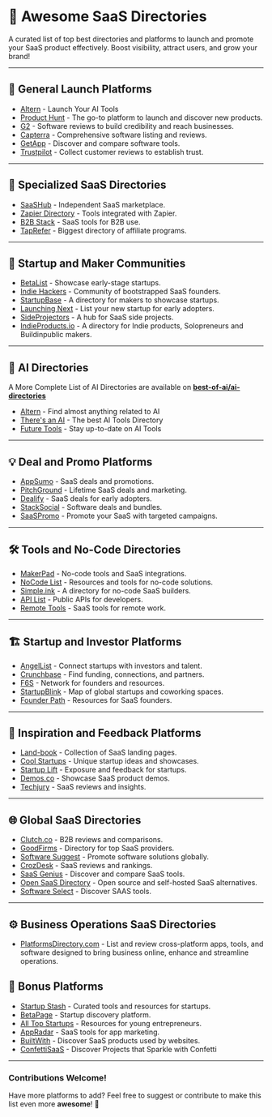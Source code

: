 # 🚀 Awesome SaaS Directories 

A curated list of top best directories and platforms to launch and promote your SaaS product effectively. Boost visibility, attract users, and grow your brand!  

---

## 🌟 General Launch Platforms

- [Altern](https://altern.ai) - Launch Your AI Tools
- [Product Hunt](https://www.producthunt.com/) - The go-to platform to launch and discover new products.
- [G2](https://www.g2.com/) - Software reviews to build credibility and reach businesses.
- [Capterra](https://www.capterra.com/) - Comprehensive software listing and reviews.
- [GetApp](https://www.getapp.com/) - Discover and compare software tools.
- [Trustpilot](https://www.trustpilot.com/) - Collect customer reviews to establish trust.

---

## 🏅 Specialized SaaS Directories
- [SaaSHub](https://www.saashub.com/) - Independent SaaS marketplace.
- [Zapier Directory](https://zapier.com/apps) - Tools integrated with Zapier.
- [B2B Stack](https://www.b2bstack.com.br) - SaaS tools for B2B use.
- [TapRefer](https://www.taprefer.com) - Biggest directory of affiliate programs.

---

## 🥳 Startup and Maker Communities

- [BetaList](https://www.betalist.com/) - Showcase early-stage startups.
- [Indie Hackers](https://www.indiehackers.com/) - Community of bootstrapped SaaS founders.
- [StartupBase](https://startupbase.io/) - A directory for makers to showcase startups.
- [Launching Next](https://www.launchingnext.com/) - List your new startup for early adopters.
- [SideProjectors](https://www.sideprojectors.com/) - A hub for SaaS side projects.
- [IndieProducts.io](https://www.indieproducts.io/) - A directory for Indie products, Solopreneurs and Buildinpublic makers.

---

## 🤖 AI Directories

A More Complete List of AI Directories are available on **[best-of-ai/ai-directories](https://github.com/best-of-ai/ai-directories)**

- [Altern](https://altern.ai) - Find almost anything related to AI
- [There's an AI](https://theresanai.com) - The best AI Tools Directory
- [Future Tools](https://futuretools.io) - Stay up-to-date on AI Tools


---

## 💡 Deal and Promo Platforms
- [AppSumo](https://appsumo.com/) - SaaS deals and promotions.
- [PitchGround](https://pitchground.com/) - Lifetime SaaS deals and marketing.
- [Dealify](https://dealify.com/) - SaaS deals for early adopters.
- [StackSocial](https://stacksocial.com/) - Software deals and bundles.
- [SaaSPromo](https://saaspromo.com/) - Promote your SaaS with targeted campaigns.

---

## 🛠️ Tools and No-Code Directories
- [MakerPad](https://www.makerpad.co/) - No-code tools and SaaS integrations.
- [NoCode List](https://www.nocode.tech/) - Resources and tools for no-code solutions.
- [Simple.ink](https://simple.ink/) - A directory for no-code SaaS builders.
- [API List](https://apilist.fun/) - Public APIs for developers.
- [Remote Tools](https://remote.tools/) - SaaS tools for remote work.

---

## 🏗️ Startup and Investor Platforms
- [AngelList](https://angel.co/) - Connect startups with investors and talent.
- [Crunchbase](https://www.crunchbase.com/) - Find funding, connections, and partners.
- [F6S](https://www.f6s.com/) - Network for founders and resources.
- [StartupBlink](https://www.startupblink.com/) - Map of global startups and coworking spaces.
- [Founder Path](https://www.founderpath.com/) - Resources for SaaS founders.

---

## 🎨 Inspiration and Feedback Platforms
- [Land-book](https://land-book.com/) - Collection of SaaS landing pages.
- [Cool Startups](https://coolstartups.io/) - Unique startup ideas and showcases.
- [Startup Lift](https://startuplift.com/) - Exposure and feedback for startups.
- [Demos.co](https://demos.co/) - Showcase SaaS product demos.
- [Techjury](https://techjury.net/) - SaaS reviews and insights.

---

## 🌐 Global SaaS Directories
- [Clutch.co](https://clutch.co/) - B2B reviews and comparisons.
- [GoodFirms](https://www.goodfirms.co/) - Directory for top SaaS providers.
- [Software Suggest](https://www.softwaresuggest.com/) - Promote software solutions globally.
- [CrozDesk](https://crozdesk.com/) - SaaS reviews and rankings.
- [SaaS Genius](https://saasgenius.com/) - Discover and compare SaaS tools.
- [Open SaaS Directory](https://opensaas.directory/) - Open source and self-hosted SaaS alternatives.
- [Software Select](https://softwareselecthq.com/) - Discover SAAS tools.

---

## ⚙️ Business Operations SaaS Directories
- [PlatformsDirectory.com](https://www.platformsdirectory.com/) - List and review cross-platform apps, tools, and software designed to bring business online, enhance and streamline operations.

## 🎉 Bonus Platforms
- [Startup Stash](https://startupstash.com/) - Curated tools and resources for startups.
- [BetaPage](https://betapage.co/) - Startup discovery platform.
- [All Top Startups](https://alltopstartups.com/) - Resources for young entrepreneurs.
- [AppRadar](https://appradar.com/) - SaaS tools for app marketing.
- [BuiltWith](https://builtwith.com/) - Discover SaaS products used by websites.
- [ConfettiSaaS](https://confettisaas.com/) - Discover Projects that Sparkle with Confetti

---

### Contributions Welcome!
Have more platforms to add? Feel free to suggest or contribute to make this list even more **awesome**! 🚀
